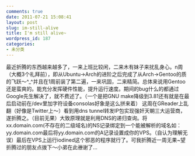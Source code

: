 ```yaml
---
comments: true
date: 2011-07-21 15:08:41
layout: post
slug: im-still-alive
title: I'm still alive~
wordpress_id: 187
categories:
- 未分类
---
```


最近折腾的东西越来越多了，一来上班比较闲，二来木有妹子来扰乱身心。n周（大概3个礼拜前），即从Ubuntu->Arch的进阶之后完成了从Arch->Gentoo的质的飞跃～^_^并且在1周前装了第二遍，一来巩固，二来精简。总体来说用Gentoo还是蛮爽的。能充分发挥硬件性能，提升运行速度。期间的bug什么的都通过Google先生解决了，就不费述了。（一个是把GNU make降级到3.81还有就是在最后启动前在/dev里加字符设备consolas好象是这么拼来着）
这周在GReader上乱翻（好像是Twitter上～）看到用dns tunnel转发IP包实现强奸天朝三大运营商，遂折腾之。（目前无果）大致原理就是利用DNS的递归查询。将xx.domain.com(不存在的二级域名)的NS记录绑定到一个能被解析的域名如：yy.domain.com最后将yy.domain.com的A记录设置成你的VPS。（自认为理解无误）最后在VPS上运行iodined这个邪恶的程序就行了。可我折腾近一周无果~望折腾过的朋友点拨下～小弟在此<del>泄</del>谢了...
